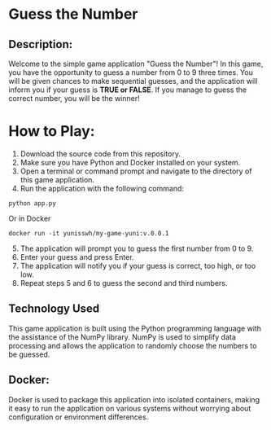 # **Guess the Number**

## **Description:**
Welcome to the simple game application "Guess the Number"! In this game, you have the opportunity to guess a number from 0 to 9 three times. You will be given chances to make sequential guesses, and the application will inform you if your guess is **TRUE or FALSE**. If you manage to guess the correct number, you will be the winner!

# **How to Play:**
1. Download the source code from this repository.
2. Make sure you have Python and Docker installed on your system.
3. Open a terminal or command prompt and navigate to the directory of this game application.
4. Run the application with the following command:

```
python app.py
```
Or in Docker 

```
docker run -it yunisswh/my-game-yuni:v.0.0.1
```

5. The application will prompt you to guess the first number from 0 to 9.
6. Enter your guess and press Enter.
7. The application will notify you if your guess is correct, too high, or too low.
8. Repeat steps 5 and 6 to guess the second and third numbers.
   
## **Technology Used**
This game application is built using the Python programming language with the assistance of the NumPy library. NumPy is used to simplify data processing and allows the application to randomly choose the numbers to be guessed.

## **Docker:**
Docker is used to package this application into isolated containers, making it easy to run the application on various systems without worrying about configuration or environment differences.
